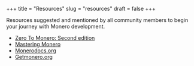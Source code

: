 +++
title = "Resources"
slug = "resources"
draft = false
+++

Resources suggested and mentioned by all community members to begin your journey with Monero development.

* [Zero To Monero: Second edition](https://www.getmonero.org/library/Zero-to-Monero-2-0-0.pdf)
* [Mastering Monero](https://masteringmonero.com)
* [Monerodocs.org](https://monerodocs.org/)
* [Getmonero.org](https://getmonero.org)